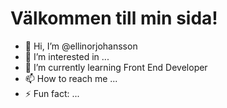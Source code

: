 # Välkommen till min sida!

- 👋 Hi, I’m @ellinorjohansson
- 👀 I’m interested in ...
- 🌱 I’m currently learning Front End Developer
- 📫 How to reach me ...
- ⚡ Fun fact: ...

<!---
ellinorjohansson/ellinorjohansson is a ✨ special ✨ repository because its `README.md` (this file) appears on your GitHub profile.
You can click the Preview link to take a look at your changes.
--->

